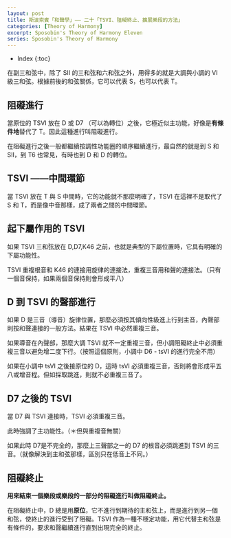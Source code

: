 ```yaml
---
layout: post
title: 斯波索賓「和聲學」—— 二十「TSVI、阻礙終止、擴展樂段的方法」
categories: [Theory of Harmony]
excerpt: Sposobin's Theory of Harmony Eleven
series: Sposobin's Theory of Harmony
---
```

* Index
{:toc}

在副三和弦中，除了 SII 的三和弦和六和弦之外，用得多的就是大調與小調的 VI 級三和弦。根據前後的和弦關係，它可以代表 S，也可以代表 T。

## 阻礙進行

當原位的 TSVI 放在 D 或 D7 （可以為轉位）之後，它極近似主功能，好像是**有條件地**替代了 T。因此這種進行叫阻礙進行。

在阻礙進行之後一般都繼續按調性功能圈的順序繼續進行，最自然的就是到 S 和 SII，到 T6 也常見，有時也到 D 和 D 的轉位。

## TSVI ——中間環節

當 TSVI 放在 T 與 S 中間時，它的功能就不那麼明確了，TSVI 在這裡不是取代了 S 和 T，而是像中音那樣，成了兩者之間的中間環節。

## 起下屬作用的 TSVI

如果 TSVI 三和弦放在 D,D7,K46 之前，也就是典型的下屬位置時，它具有明確的下屬功能性。

TSVI 重複根音和 K46 的連接用旋律的連接法，重複三音用和聲的連接法。（只有一個音保持，如果兩個音保持則會形成平八）

## D 到 TSVI 的聲部進行

如果 D 是三音（導音）旋律位置，那麼必須按其傾向性級進上行到主音，內聲部則按和聲連接的一般方法。結果在 TSVI 中必然重複三音。

如果導音在內聲部，那麼大調 TSVI 就不一定重複三音，但小調阻礙終止中必須重複三音以避免增二度下行。（按照這個原則，小調中 D6 - tsVI 的進行完全不用）

如果在小調中 tsVI 之後接原位的 D，這時 tsVI 必須重複三音，否則將會形成平五八或增音程。但如採取跳進，則就不必重複三音了。

## D7 之後的 TSVI

當 D7 與 TSVI 連接時，TSVI 必須重複三音。

此時強調了主功能性。（＊但與重複音無關）

如果此時 D7是不完全的，那麼上三聲部之一的 D7 的根音必須跳進到 TSVI 的三音。（就像解決到主和弦那樣，區別只在低音上不同。）

## 阻礙終止

**用來結束一個樂段或樂段的一部分的阻礙進行叫做阻礙終止。**

在阻礙終止中，D 總是用**原位**，它不進行到期待的主和弦上，而是進行到另一個和弦，使終止的進行受到了阻礙。TSVI 作為一種不穩定功能，用它代替主和弦是有條件的，要求和聲繼續進行直到出現完全的終止。